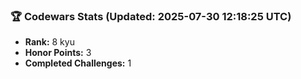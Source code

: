 ### 🏆 Codewars Stats (Updated: 2025-07-30 12:18:25 UTC)

- **Rank:** 8 kyu
- **Honor Points:** 3
- **Completed Challenges:** 1
